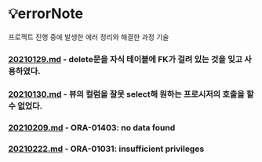 # 💡errorNote
프로젝트 진행 중에 발생한 에러 정리와 해결한 과정 기술<br>

### [20210129.md](20210129.md) - delete문을 자식 테이블에 FK가 걸려 있는 것을 잊고 사용하였다.

### [20210130.md](20210130.md) - 뷰의 컬럼을 잘못 select해 원하는 프로시저의 호출을 할 수 없었다.

### [20210209.md](20210209.md) - ORA-01403: no data found

### [20210222.md](20210222.md) - ORA-01031: insufficient privileges


